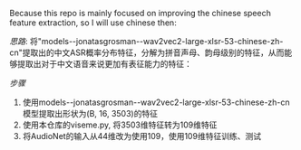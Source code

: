 Because this repo is mainly focused on improving the chinese speech feature extraction, so I will use chinese then:

*思路*:
将"models--jonatasgrosman--wav2vec2-large-xlsr-53-chinese-zh-cn"提取出的中文ASR概率分布特征，分解为拼音声母、韵母级别的特征，从而能够提取出对于中文语音来说更加有表征能力的特征：

*步骤*
1. 使用models--jonatasgrosman--wav2vec2-large-xlsr-53-chinese-zh-cn模型提取出形状为(B, 16, 3503)的特征
2. 使用本仓库的viseme.py, 将3503维特征转为109维特征
3. 将AudioNet的输入从44维改为使用109，使用109维特征训练、测试
